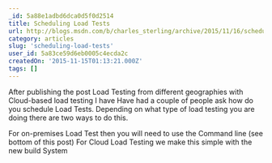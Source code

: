 ```yaml
---
_id: 5a88e1adbd6dca0d5f0d2514
title: Scheduling Load Tests
url: http://blogs.msdn.com/b/charles_sterling/archive/2015/11/16/scheduling-load-tests.aspx
category: articles
slug: 'scheduling-load-tests'
user_id: 5a83ce59d6eb0005c4ecda2c
createdOn: '2015-11-15T01:13:21.000Z'
tags: []
---
```


After publishing the post Load Testing from different geographies with Cloud-based load testing I have Have had a couple of people ask how do you schedule Load Tests.  Depending on what type of load testing you are doing there are two ways to do this. 

For on-premises Load Test then you will need to use the Command line (see bottom of this post)
For Cloud Load Testing we make this simple with the new build System
